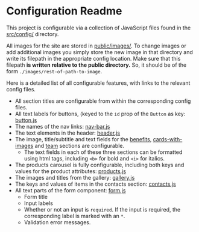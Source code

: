 # Configuration Readme

This project is configurable via a collection of JavaScript files found in the [src/config/](./src/config/) directory. 

All images for the site are stored in [public/images/](./public/images). To change images or add additional images you simply store the new image in that directory and write its filepath in the appropriate config location. Make sure that this filepath __is written relative to the public directory.__ So, it should be of the form `./images/rest-of-path-to-image`.

Here is a detailed list of all configurable features, with links to the relevant config files. 

- All section titles are configurable from within the corresponding config files.
- All text labels for buttons, (keyed to the `id` prop of the `Button` as key: [button.js](src/config/button.js)
- The names of the nav links: [nav-bar.js](src/config/nav-bar.js) 
- The text elements in the header: [header.js](src/config/header.js)
- The image, title/subtitle and text fields for the [benefits](src/config/benefits.js), [cards-with-images](src/config/cards-with-images.js) and [team](src/config/team.js) sections are configurable.
  - The text fields in each of these three sections can be formatted using html tags, including `<b>` for bold and `<i>` for italics.
- The products carousel is fully configurable, including both keys and values for the product attributes: [products.js](src/config/products.js)
- The images and titles from the gallery: [gallery.js](src/config/gallery.js)
- The keys and values of items in the contacts section: [contacts.js](src/config/contacts.js)
- All text parts of the form component: [form.js](src/config/form.js)
  - Form title
  - Input labels
  - Whether or not an input is `required`. If the input is required, the corresponding label is marked with an `*`.
  - Validation error messages.

